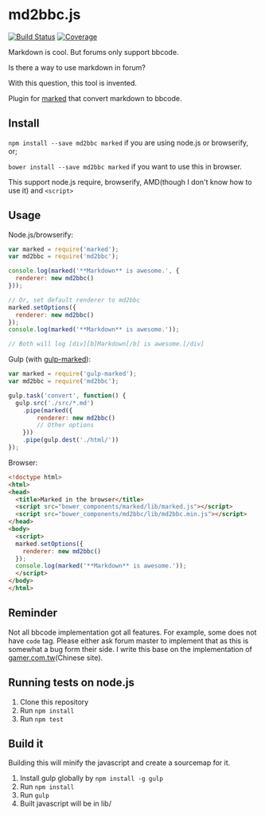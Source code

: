 # md2bbc.js
[![Build Status](https://img.shields.io/travis/Holi0317/md2bbc.js.svg?style=flat-square)](https://travis-ci.org/Holi0317/md2bbc.js)
[![Coverage](https://img.shields.io/codecov/c/github/Holi0317/md2bbc.js.svg?style=flat-square)](https://codecov.io/github/Holi0317/md2bbc.js?branch=master)

Markdown is cool. But forums only support bbcode.

Is there a way to use markdown in forum?

With this question, this tool is invented.

Plugin for [marked](https://github.com/chjj/marked) that convert markdown to bbcode.

## Install
`npm install --save md2bbc marked` if you are using node.js or browserify, or;

`bower install --save md2bbc marked` if you want to use this in browser.

This support node.js require, browserify, AMD(though I don't know how to use it) and `<script>`

## Usage
Node.js/browserify:
```javascript
var marked = require('marked');
var md2bbc = require('md2bbc');

console.log(marked('**Markdown** is awesome.', {
  renderer: new md2bbc()
}));

// Or, set default renderer to md2bbc
marked.setOptions({
  renderer: new md2bbc()
});
console.log(marked('**Markdown** is awesome.'));

// Both will log [div][b]Markdown[/b] is awesome.[/div]
```

Gulp (with [gulp-marked](https://www.npmjs.com/package/gulp-marked)):
```javascript
var marked = require('gulp-marked');
var md2bbc = require('md2bbc');

gulp.task('convert', function() {
  gulp.src('./src/*.md')
    .pipe(marked({
        renderer: new md2bbc()
        // Other options
    }))
    .pipe(gulp.dest('./html/'))
});
```

Browser:
```html
<!doctype html>
<html>
<head>
  <title>Marked in the browser</title>
  <script src="bower_components/marked/lib/marked.js"></script>
  <script src="bower_components/md2bbc/lib/md2bbc.min.js"></script>
</head>
<body>
  <script>
  marked.setOptions({
    renderer: new md2bbc()
  });
  console.log(marked('**Markdown** is awesome.'));
  </script>
</body>
</html>
```

## Reminder
Not all bbcode implementation got all features. For example, some does not have `code` tag. Please either ask forum master to implement that as this is somewhat a bug form their side. I write this base on the implementation of [gamer.com.tw](http://gamer.com.tw)(Chinese site).

## Running tests on node.js
1. Clone this repository
2. Run `npm install`
3. Run `npm test`

## Build it
Building this will minify the javascript and create a sourcemap for it.

1. Install gulp globally by `npm install -g gulp`
2. Run `npm install`
3. Run `gulp`
4. Built javascript will be in lib/
